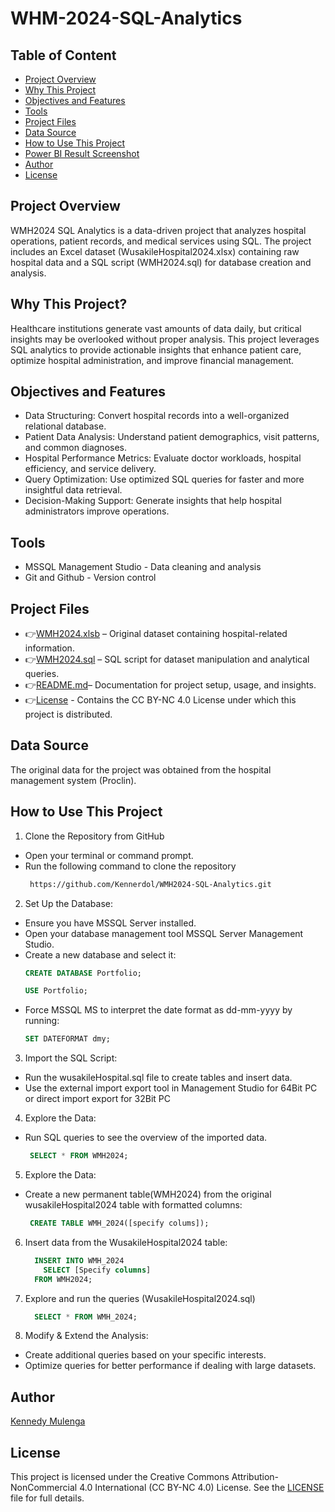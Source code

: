 # WHM-2024-SQL-Analytics

## Table of Content
  - [Project Overview](#project-overview)
  - [Why This Project](#why-this-project)
  - [Objectives and Features](#objectives-and-features)
  - [Tools](#tools)
  - [Project Files](#project-files)
  - [Data Source](#data-source)
  - [How to Use This Project](#how-to-use-this-project)
  - [Power BI Result Screenshot](#power-bi-result-screenshot)
  - [Author](#author)
  - [License](#license)

## Project Overview
WMH2024 SQL Analytics is a data-driven project that analyzes hospital operations, patient records, and medical services using SQL. The project includes an Excel dataset (WusakileHospital2024.xlsx) containing raw hospital data and a SQL script (WMH2024.sql) for database creation and analysis.

## Why This Project?
Healthcare institutions generate vast amounts of data daily, but critical insights may be overlooked without proper analysis. This project leverages SQL analytics to provide actionable insights that enhance patient care, optimize hospital administration, and improve financial management.

## Objectives and Features
- Data Structuring: Convert hospital records into a well-organized relational database.
- Patient Data Analysis: Understand patient demographics, visit patterns, and common diagnoses.
- Hospital Performance Metrics: Evaluate doctor workloads, hospital efficiency, and service delivery.
- Query Optimization: Use optimized SQL queries for faster and more insightful data retrieval.
- Decision-Making Support: Generate insights that help hospital administrators improve operations.

## Tools
- MSSQL Management Studio - Data cleaning and analysis
- Git and Github - Version control
  
## Project Files
- 👉[WMH2024.xlsb](https://github.com/Kennerdol/WMH2024-SQL-Analytics/blob/main/WMH2024.xlsb) – Original dataset containing hospital-related information.
- 👉[WMH2024.sql](https://github.com/Kennerdol/WMH2024-SQL-Analytics/blob/main/WMH2024.sql) – SQL script for dataset manipulation and analytical queries.
- 👉[README.md](https://github.com/Kennerdol/WMH2024-SQL-Analytics/edit/main/README.md)– Documentation for project setup, usage, and insights.
- 👉[License](https://github.com/Kennerdol/WMH2024-SQL-Analytics/blob/main/License.txt) - Contains the CC BY-NC 4.0 License under which this project is distributed.

## Data Source
The original data for the project was obtained from the hospital management system (Proclin).

## How to Use This Project

1. Clone the Repository from GitHub
- Open your terminal or command prompt.
- Run the following command to clone the repository
  ```sh
   https://github.com/Kennerdol/WMH2024-SQL-Analytics.git
  ```

2. Set Up the Database:
- Ensure you have MSSQL Server installed.
- Open your database management tool MSSQL Server Management Studio.
- Create a new database and select it:
  ```sql
  CREATE DATABASE Portfolio;
  ```
  ```sql
  USE Portfolio;
  ```
- Force MSSQL MS to interpret the date format as dd-mm-yyyy by running:
  ```sql
  SET DATEFORMAT dmy;
  ```
  
3. Import the SQL Script:
- Run the wusakileHospital.sql file to create tables and insert data.
- Use the external import export tool in Management Studio for 64Bit PC or direct import export for 32Bit PC

4. Explore the Data:
- Run SQL queries to see the overview of the imported data.
   ```sql
    SELECT * FROM WMH2024;
   ```
   
5. Explore the Data:
- Create a new permanent table(WMH2024) from the original wusakileHospital2024 table with formatted columns:
   ```sql
    CREATE TABLE WMH_2024([specify colums]);
   ```

6. Insert data from the WusakileHospital2024 table:
     ```sql
       INSERT INTO WMH_2024
         SELECT [Specify columns]
       FROM WMH2024;
    ```

7. Explore and run the queries (WusakileHospital2024.sql)
     ```sql
       SELECT * FROM WMH_2024;
    ```
8. Modify & Extend the Analysis:
- Create additional queries based on your specific interests.
- Optimize queries for better performance if dealing with large datasets.

## Author
[Kennedy Mulenga](https://www.linkedin.com/in/kennedy-mulenga-675a32169/)

## License
This project is licensed under the Creative Commons Attribution-NonCommercial 4.0 International (CC BY-NC 4.0) License. 
See the [LICENSE](https://github.com/Kennerdol/WMH-2024-SQL-Analytics/blob/main/License.txt) file for full details.
